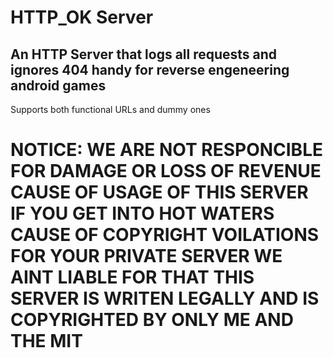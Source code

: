 # HTTP_OK Server
## An HTTP Server that logs all requests and ignores 404 handy for reverse engeneering android games
Supports both functional URLs and dummy ones

# NOTICE: WE ARE NOT RESPONCIBLE FOR DAMAGE OR LOSS OF REVENUE CAUSE OF USAGE OF THIS SERVER IF YOU GET INTO HOT WATERS CAUSE OF COPYRIGHT VOILATIONS FOR YOUR PRIVATE SERVER WE AINT LIABLE FOR THAT THIS SERVER IS WRITEN LEGALLY AND IS COPYRIGHTED BY ONLY ME AND THE MIT
